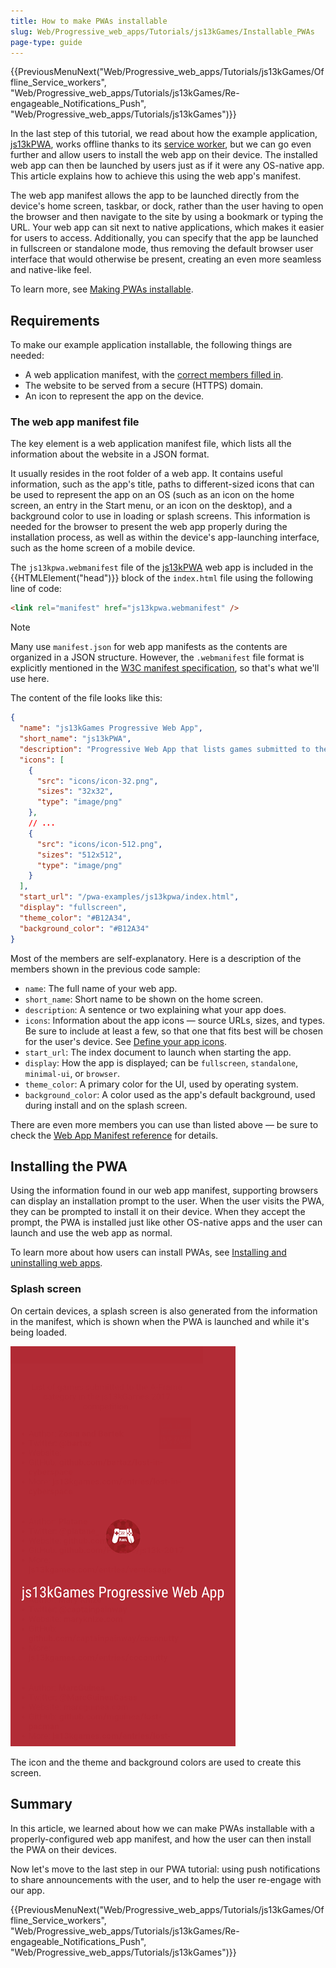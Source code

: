 ```yaml
---
title: How to make PWAs installable
slug: Web/Progressive_web_apps/Tutorials/js13kGames/Installable_PWAs
page-type: guide
---
```


{{PreviousMenuNext("Web/Progressive_web_apps/Tutorials/js13kGames/Offline_Service_workers", "Web/Progressive_web_apps/Tutorials/js13kGames/Re-engageable_Notifications_Push", "Web/Progressive_web_apps/Tutorials/js13kGames")}}



In the last step of this tutorial, we read about how the example application, [js13kPWA](https://mdn.github.io/pwa-examples/js13kpwa/), works offline thanks to its [service worker](/Web/API/Service_Worker_API), but we can go even further and allow users to install the web app on their device. The installed web app can then be launched by users just as if it were any OS-native app. This article explains how to achieve this using the web app's manifest.

The web app manifest allows the app to be launched directly from the device's home screen, taskbar, or dock, rather than the user having to open the browser and then navigate to the site by using a bookmark or typing the URL. Your web app can sit next to native applications, which makes it easier for users to access. Additionally, you can specify that the app be launched in fullscreen or standalone mode, thus removing the default browser user interface that would otherwise be present, creating an even more seamless and native-like feel.

To learn more, see [Making PWAs installable](/Web/Progressive_web_apps/Guides/Making_PWAs_installable).

## Requirements

To make our example application installable, the following things are needed:

- A web application manifest, with the [correct members filled in](/Web/Progressive_web_apps/Guides/Making_PWAs_installable#the_web_app_manifest).
- The website to be served from a secure (HTTPS) domain.
- An icon to represent the app on the device.

### The web app manifest file

The key element is a web application manifest file, which lists all the information about the website in a JSON format.

It usually resides in the root folder of a web app. It contains useful information, such as the app's title, paths to different-sized icons that can be used to represent the app on an OS (such as an icon on the home screen, an entry in the Start menu, or an icon on the desktop), and a background color to use in loading or splash screens. This information is needed for the browser to present the web app properly during the installation process, as well as within the device's app-launching interface, such as the home screen of a mobile device.

The `js13kpwa.webmanifest` file of the [js13kPWA](https://mdn.github.io/pwa-examples/js13kpwa/) web app is included in the {{HTMLElement("head")}} block of the `index.html` file using the following line of code:

```html
<link rel="manifest" href="js13kpwa.webmanifest" />
```

> [!NOTE]
> Many use `manifest.json` for web app manifests as the contents are organized in a JSON structure. However, the `.webmanifest` file format is explicitly mentioned in the [W3C manifest specification](https://w3c.github.io/manifest/), so that's what we'll use here.

The content of the file looks like this:

```json
{
  "name": "js13kGames Progressive Web App",
  "short_name": "js13kPWA",
  "description": "Progressive Web App that lists games submitted to the A-Frame category in the js13kGames 2017 competition.",
  "icons": [
    {
      "src": "icons/icon-32.png",
      "sizes": "32x32",
      "type": "image/png"
    },
    // ...
    {
      "src": "icons/icon-512.png",
      "sizes": "512x512",
      "type": "image/png"
    }
  ],
  "start_url": "/pwa-examples/js13kpwa/index.html",
  "display": "fullscreen",
  "theme_color": "#B12A34",
  "background_color": "#B12A34"
}
```

Most of the members are self-explanatory. Here is a description of the members shown in the previous code sample:

- `name`: The full name of your web app.
- `short_name`: Short name to be shown on the home screen.
- `description`: A sentence or two explaining what your app does.
- `icons`: Information about the app icons — source URLs, sizes, and types. Be sure to include at least a few, so that one that fits best will be chosen for the user's device. See [Define your app icons](/Web/Progressive_web_apps/How_to/Define_app_icons).
- `start_url`: The index document to launch when starting the app.
- `display`: How the app is displayed; can be `fullscreen`, `standalone`, `minimal-ui`, or `browser`.
- `theme_color`: A primary color for the UI, used by operating system.
- `background_color`: A color used as the app's default background, used during install and on the splash screen.

There are even more members you can use than listed above — be sure to check the [Web App Manifest reference](/Web/Manifest) for details.

## Installing the PWA

Using the information found in our web app manifest, supporting browsers can display an installation prompt to the user. When the user visits the PWA, they can be prompted to install it on their device. When they accept the prompt, the PWA is installed just like other OS-native apps and the user can launch and use the web app as normal.

To learn more about how users can install PWAs, see [Installing and uninstalling web apps](/Web/Progressive_web_apps/Guides/Installing).

### Splash screen

On certain devices, a splash screen is also generated from the information in the manifest, which is shown when the PWA is launched and while it's being loaded.

![Screenshot of the app's splash screen on a mobile phone. It is an all-red page with the application logo in the middle and its name below it: "js13kGames Progressive Web App"](js13kpwa-splash.png)

The icon and the theme and background colors are used to create this screen.

## Summary

In this article, we learned about how we can make PWAs installable with a properly-configured web app manifest, and how the user can then install the PWA on their devices.

Now let's move to the last step in our PWA tutorial: using push notifications to share announcements with the user, and to help the user re-engage with our app.

{{PreviousMenuNext("Web/Progressive_web_apps/Tutorials/js13kGames/Offline_Service_workers", "Web/Progressive_web_apps/Tutorials/js13kGames/Re-engageable_Notifications_Push", "Web/Progressive_web_apps/Tutorials/js13kGames")}}
